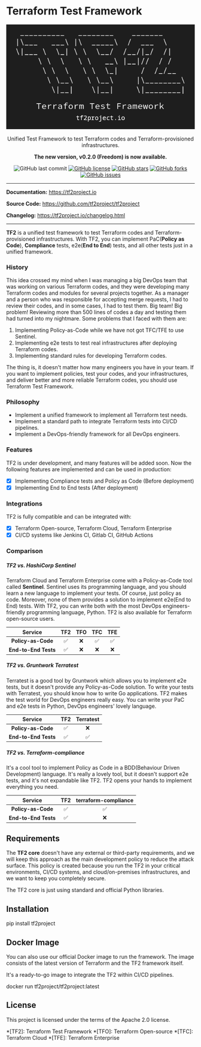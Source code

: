 # Terraform Test Framework

<p align="center">
  <img src="./assets/img/logo.png" alt="Terraform Test Framework">
</p>

<p align="center">Unified Test Framework to test Terraform codes and Terraform-provisioned infrastructures.</p>

<p align="center">
<strong>The new version, v0.2.0 (Freedom) is now available.</strong>
</p>

<p align="center">
  <img src="https://img.shields.io/github/last-commit/tf2project/tf2project" alt="GitHub last commit">
  <a href="https://github.com/tf2project/tf2project/blob/master/LICENSE" target="_blank"><img src="https://img.shields.io/github/license/tf2project/tf2project" alt="GitHub license"></a>
  <a href="https://github.com/tf2project/tf2project/stargazers" target="_blank"><img src="https://img.shields.io/github/stars/tf2project/tf2project" alt="GitHub stars"></a>
  <a href="https://github.com/tf2project/tf2project/network" target="_blank"><img src="https://img.shields.io/github/forks/tf2project/tf2project" alt="GitHub forks"></a>
  <a href="https://github.com/tf2project/tf2project/issues" target="_blank"><img src="https://img.shields.io/github/issues/tf2project/tf2project" alt="GitHub issues"></a>
</p>

---

**Documentation:** <a href="https://tf2project.io" target="_blank">https://tf2project.io</a>

**Source Code:** <a href="https://github.com/tf2project/tf2project" target="_blank">https://github.com/tf2project/tf2project</a>

**Changelog:** <a href="https://tf2project.io/changelog.html" target="_blank">https://tf2project.io/changelog.html</a>

---

**TF2** is a unified test framework to test Terraform codes and Terraform-provisioned infrastructures. With TF2, you can implement PaC(**Policy as Code**), **Compliance** tests, e2e(**End to End**) tests, and all other tests just in a unified framework.

### History

This idea crossed my mind when I was managing a big DevOps team that was working on various Terraform codes, and they were developing many Terraform codes and modules for several projects together. As a manager and a person who was responsible for accepting merge requests, I had to review their codes, and in some cases, I had to test them. Big team! Big problem! Reviewing more than 500 lines of codes a day and testing them had turned into my nightmare. Some problems that I faced with them are:

  1. Implementing Policy-as-Code while we have not got TFC/TFE to use Sentinel.
  2. Implementing e2e tests to test real infrastructures after deploying Terraform codes.
  3. Implementing standard rules for developing Terraform codes.

The thing is, it doesn't matter how many engineers you have in your team. If you want to implement policies, test your codes, and your infrastructures, and deliver better and more reliable Terraform codes, you should use Terraform Test Framework.

### Philosophy

  - Implement a unified framework to implement all Terraform test needs.
  - Implement a standard path to integrate Terraform tests into CI/CD pipelines.
  - Implement a DevOps-friendly framework for all DevOps engineers.

### Features

TF2 is under development, and many features will be added soon. Now the following features are implemented and can be used in production:

  - [x] Implementing Compliance tests and Policy as Code (Before deployment)
  - [x] Implementing End to End tests (After deployment)

### Integrations

TF2 is fully compatible and can be integrated with:

  - [x] Terraform Open-source, Terraform Cloud, Terraform Enterprise
  - [x] CI/CD systems like Jenkins CI, Gitlab CI, GitHub Actions

### Comparison

##### TF2 vs. HashiCorp Sentinel

Terraform Cloud and Terraform Enterprise come with a Policy-as-Code tool called **Sentinel**. Sentinel uses its programming language, and you should learn a new language to implement your tests. Of course, just policy as code. Moreover, none of them provides a solution to implement e2e(End to End) tests. With TF2, you can write both with the most DevOps engineers-friendly programming language, Python. TF2 is also available for Terraform open-source users.

| Service              | **TF2**            | TFO | TFC                | TFE                |
|:--------------------:|:------------------:|:---:|:------------------:|:------------------:|
| **Policy-as-Code**   | :white_check_mark: | :x: | :white_check_mark: | :white_check_mark: |
| **End-to-End Tests** | :white_check_mark: | :x: | :x:                | :x:                |

##### TF2 vs. Gruntwork Terratest

Terratest is a good tool by Gruntwork which allows you to implement e2e tests, but it doesn't provide any Policy-as-Code solution. To write your tests with Terratest, you should know how to write Go applications. TF2 makes the test world for DevOps engineers really easy. You can write your PaC and e2e tests in Python, DevOps engineers' lovely language.

| Service              | **TF2**            | Terratest          |
|:--------------------:|:------------------:|:------------------:|
| **Policy-as-Code**   | :white_check_mark: | :x:                |
| **End-to-End Tests** | :white_check_mark: | :white_check_mark: |

##### TF2 vs. Terraform-compliance

It's a cool tool to implement Policy as Code in a BDD(Behaviour Driven Development) language. It's really a lovely tool, but it doesn't support e2e tests, and it's not expandable like TF2. TF2 opens your hands to implement everything you need.

| Service              | **TF2**            | terraform-compliance |
|:--------------------:|:------------------:|:--------------------:|
| **Policy-as-Code**   | :white_check_mark: | :white_check_mark:   |
| **End-to-End Tests** | :white_check_mark: | :x:                  |

## Requirements

The **TF2 core** doesn't have any external or third-party requirements, and we will keep this approach as the main development policy to reduce the attack surface. This policy is created because you run the TF2 in your critical environments, CI/CD systems, and cloud/on-premises infrastructures, and we want to keep you completely secure.

The TF2 core is just using standard and official Python libraries.

## Installation

<div id="termynal-tf2project-installation" data-termynal data-ty-typeDelay="40" data-ty-lineDelay="700">
  <span data-ty="input" data-ty-prompt="$">pip install tf2project</span>
  <span data-ty="progress" data-ty-progressChar="="></span>
</div>

## Docker Image

You can also use our official Docker image to run the framework. The image consists of the latest version of Terraform and the TF2 framework itself.

It's a ready-to-go image to integrate the TF2 within CI/CD pipelines.

<div id="termynal-tf2project-docker-image" data-termynal data-ty-typeDelay="40" data-ty-lineDelay="700">
  <span data-ty="input" data-ty-prompt="$">docker run tf2project/tf2project:latest</span>
</div>

## License

This project is licensed under the terms of the Apache 2.0 license.

*[TF2]: Terraform Test Framework
*[TFO]: Terraform Open-source
*[TFC]: Terraform Cloud
*[TFE]: Terraform Enterprise
